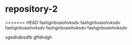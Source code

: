 # repository-2
<<<<<<< HEAD
fashgirbvaiohvksdv
fashgirbvaiohvksdv
fashgirbvaiohvksdv
fashgirbvaiohvksdv
fashgirbvaiohvksdv

sgedhdbsdfb  gffdhdgh



